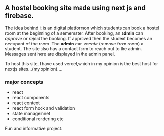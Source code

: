 ## A hostel booking site made using next js and firebase.
The idea behind it is an digital platformon which students can book a hostel room at the beginning of a sememster.
After booking, an **admin** can _approve_ or _reject_ the booking. 
If approved then the student becomes an occupant of the room.
The **admin** can _vacate_ (remove from room) a student.
The site also has a contact form to reach out to the admin. Messages sent here are displayed in the admin panel.

To host this site, I have used vercel,which in my opinion is the best host for nextjs sites...(my opinion)....

### major concepts
+ react 
+ react components
+ react context
+ react form hook and validation
+ state managemnet
+ conditional rendering etc

Fun and informative project.
